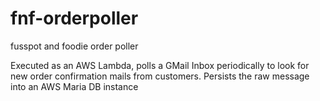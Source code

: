 # fnf-orderpoller
fusspot and foodie order poller

Executed as an AWS Lambda, polls a GMail Inbox periodically to look for new order confirmation mails from customers.
Persists the raw message into an AWS Maria DB instance
